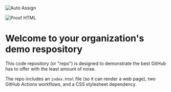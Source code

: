 ![Auto Assign](https://github.com/VRishithReddy/demo-repository/actions/workflows/auto-assign.yml/badge.svg)

![Proof HTML](https://github.com/VRishithReddy/demo-repository/actions/workflows/proof-html.yml/badge.svg)

# Welcome to your organization's demo respository
This code repository (or "repo") is designed to demonstrate the best GitHub has to offer with the least amount of noise.

The repo includes an `index.html` file (so it can render a web page), two GitHub Actions workflows, and a CSS stylesheet dependency.
